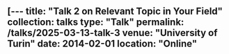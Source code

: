 [---
title: "Talk 2 on Relevant Topic in Your Field"
collection: talks
type: "Talk"
permalink: /talks/2025-03-13-talk-3
venue: "University of Turin"
date: 2014-02-01
location: "Online"
---
